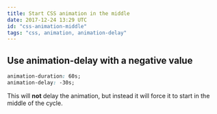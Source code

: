 ```yaml
---
title: Start CSS animation in the middle
date: 2017-12-24 13:29 UTC
id: "css-animation-middle"
tags: "css, animation, animation-delay"
---
```


## Use animation-delay with a negative value
```css
animation-duration: 60s;
animation-delay: -30s;
```

This will **not** delay the animation, but instead it will force it to start in the middle of the cycle.

